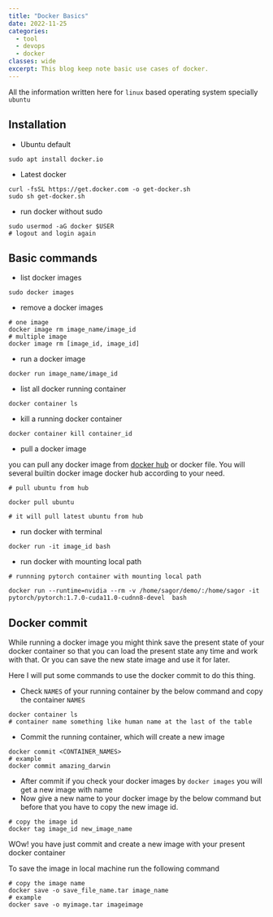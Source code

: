 ```yaml
---
title: "Docker Basics"
date: 2022-11-25
categories:
  - tool
  - devops
  - docker
classes: wide
excerpt: This blog keep note basic use cases of docker.
---
```


All the information written here for `linux` based operating system specially `ubuntu`

## Installation
- Ubuntu default

```
sudo apt install docker.io
```
- Latest docker

```
curl -fsSL https://get.docker.com -o get-docker.sh
sudo sh get-docker.sh
```

- run docker without sudo

```
sudo usermod -aG docker $USER
# logout and login again
```

## Basic commands
- list docker images

```
sudo docker images
```

- remove a docker images

```
# one image
docker image rm image_name/image_id
# multiple image
docker image rm [image_id, image_id]
```

- run a docker image

```
docker run image_name/image_id
```

- list all docker running container

```
docker container ls 
```

- kill a running docker container

```
docker container kill container_id
```

- pull a docker image

you can pull any docker image from [docker hub](https://hub.docker.com/) or docker file. You will several builtin docker image docker hub according to your need.

```
# pull ubuntu from hub

docker pull ubuntu

# it will pull latest ubuntu from hub
```

- run docker with terminal

```
docker run -it image_id bash
```

- run docker with mounting local path

```
# runnning pytorch container with mounting local path

docker run --runtime=nvidia --rm -v /home/sagor/demo/:/home/sagor -it pytorch/pytorch:1.7.0-cuda11.0-cudnn8-devel  bash
```

## Docker commit
While running a docker image you might think save the present state of your docker container so that you can load the present state any time and work with that. Or you can save the new state image and use it for later.

Here I will put some commands to use the docker commit to do this thing.

- Check `NAMES` of your running container by the below command and copy the container `NAMES`

```
docker container ls
# container name something like human name at the last of the table
```

- Commit the running container, which will create a new image

```
docker commit <CONTAINER_NAMES>
# example
docker commit amazing_darwin

```

- After commit if you check your docker images by `docker images` you will get a new image with <none> name
- Now give a new name to your docker image by the below command but before that you have to copy the new image id.

```
# copy the image id
docker tag image_id new_image_name
```

WOw! you have just commit and create a new image with your present docker container

To save the image in local machine run the following command

```
# copy the image name
docker save -o save_file_name.tar image_name
# example
docker save -o myimage.tar imageimage
```